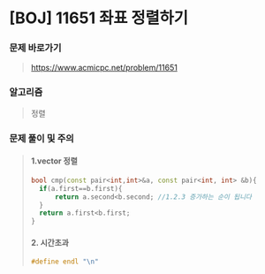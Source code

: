 # [BOJ] 11651 좌표 정렬하기

### 문제 바로가기

>  https://www.acmicpc.net/problem/11651

### 알고리즘

> 정렬

### 문제 풀이 및 주의

> #### 1.vector 정렬
>
> ```c++
> bool cmp(const pair<int,int>&a, const pair<int, int> &b){
> 	if(a.first==b.first){
> 		return a.second<b.second; //1.2.3 증가하는 순이 됩니다
> 	}
> 	return a.first<b.first;
> }
> ```
>
> 
>
> #### 2. 시간초과
>
> ```c++
> #define endl "\n"
> ```
>
> 
